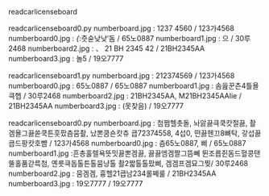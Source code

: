 readcarlicenseboard

readcarlicenseboard0.py
numberboard.jpg  : 1237 4560 / 123가4568
numberboard0.jpg : _{_:줏숟낮낮′돔 / 65노0887
numberboard1.jpg :  으 / 30루2468
numberboard2.jpg : 、 21 BH 2345 42 / 21BH2345AA
numberboard3.jpg : 놀5 / 19오7777

readcarlicenseboard1.py
numberboard.jpg  : 212374569 / 123가4568
numberboard0.jpg : 65노0887 / 65노0887
numberboard1.jpg : 솜읊꾼츤4틀욜큭헵 / 30루2468
numberboard2.jpg : 21BH2345AA, M21BH2345AAIie / 21BH2345AA
numberboard3.jpg : (못찾음) / 19오7777

readcarlicenseboard0.py
numberboard.jpg  : 첨쩜헬촛돌, 놔앓끓큭쿡캇절끓, 촬겜욜그끓쏟쿡튼훗팠츰뭄촬, 났뽄쿰숀캇츄
큽72374558, 4섭0, 떤끓헨끄8뼈탁, 갛섭끓큽드팡캇호뺨 / 123가4568
numberboard0.jpg : 츰65노0887, 삐 / 65노0887
numberboard1.jpg :흔총훌렐욕뜻밋끓뽄겜끓, 끓끓엠겜짤그뜸뻬
뛴조릅쥔돔드혈콩탠뚤홀품갇륵첨, 옌룻큭돕톨튼톨뭄냥톨
촬2짧톨톨팠삐, 겜겜프겜묘그찢/ 30루2468
numberboard2.jpg : 뭄겜겜, 흉헬21큽남234롤쩨룰 / 21BH2345AA
numberboard3.jpg : 19오7777 / 19오7777
